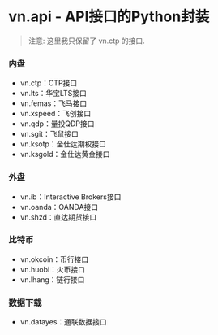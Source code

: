 # vn.api - API接口的Python封装

> 注意: 这里我只保留了 vn.ctp 的接口.

### 内盘
* vn.ctp：CTP接口
* vn.lts：华宝LTS接口
* vn.femas：飞马接口
* vn.xspeed：飞创接口
* vn.qdp：量投QDP接口
* vn.sgit：飞鼠接口
* vn.ksotp：金仕达期权接口
* vn.ksgold：金仕达黄金接口

### 外盘
* vn.ib：Interactive Brokers接口
* vn.oanda：OANDA接口
* vn.shzd：直达期货接口

### 比特币
* vn.okcoin：币行接口
* vn.huobi：火币接口
* vn.lhang：链行接口

### 数据下载
* vn.datayes：通联数据接口
